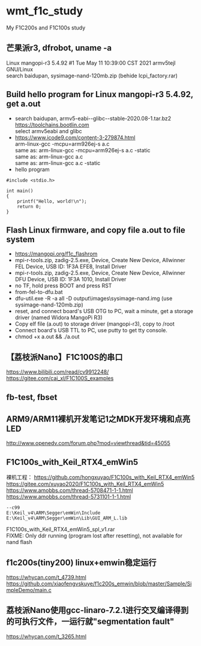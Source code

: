 # wmt_f1c_study  
My F1C200s and F1C100s study  

## 芒果派r3, dfrobot, uname -a  
Linux mangopi-r3 5.4.92 #1 Tue May 11 10:39:00 CST 2021 armv5tejl GNU/Linux  
search baidupan, sysimage-nand-120mb.zip (behide lcpi_factory.rar)  

## Build hello program for Linux mangopi-r3 5.4.92, get a.out    
* search baidupan, armv5-eabi--glibc--stable-2020.08-1.tar.bz2  
https://toolchains.bootlin.com  
select armv5eabi and glibc  
* https://www.icode9.com/content-3-279874.html  
arm-linux-gcc -mcpu=arm926ej-s a.c  
same as: arm-linux-gcc -mcpu=arm926ej-s a.c -static  
same as: arm-linux-gcc a.c  
same as: arm-linux-gcc a.c -static  
* hello program  
```
#include <stdio.h>

int main()
{
	printf("Hello, world!\n");
	return 0;
}
```

## Flash Linux firmware, and copy file a.out to file system  
* https://mangopi.org/f1c_flashrom  
* mpi-r-tools.zip, zadig-2.5.exe, Device, Create New Device, Allwinner FEL Device, USB ID: 1F3A EFE8, Install Driver    
* mpi-r-tools.zip, zadig-2.5.exe, Device, Create New Device, Allwinner DFU Device, USB ID: 1F3A 1010, Install Driver    
* no TF, hold press BOOT and press RST    
* from-fel-to-dfu.bat  
* dfu-util.exe -R -a all -D output\images\sysimage-nand.img (use sysimage-nand-120mb.zip)    
* reset, and connect board's USB OTG to PC, wait a minute, get a storage driver (named Widora MangoPi R3)     
* Copy elf file (a.out) to storage driver (mangopi-r3), copy to /root  
* Connect board's USB TTL to PC, use putty to get tty console.   
* chmod +x a.out && ./a.out  

## 【荔枝派Nano】F1C100S的串口  
https://www.bilibili.com/read/cv9912248/  
https://gitee.com/cai_xl/F1C100S_examples  

## fb-test, fbset  

## ARM9/ARM11裸机开发笔记1之MDK开发环境和点亮LED  
http://www.openedv.com/forum.php?mod=viewthread&tid=45055  

## F1C100s_with_Keil_RTX4_emWin5  
裸机工程： https://github.com/hongxuyao/F1C100s_with_Keil_RTX4_emWin5  
https://gitee.com/xuyao2020/F1C100s_with_Keil_RTX4_emWin5  
https://www.amobbs.com/thread-5708471-1-1.html  
https://www.amobbs.com/thread-5731101-1-1.html  
```
--c99  
E:\Keil_v4\ARM\Segger\emWin\Include  
E:\Keil_v4\ARM\Segger\emWin\Lib\GUI_ARM_L.lib  
```
F1C100s_with_Keil_RTX4_emWin5_spl_v1.rar  
FIXME: Only ddr running (program lost after resetting), not available for nand flash  

## f1c200s(tiny200) linux+emwin稳定运行  
https://whycan.com/t_4739.html  
https://github.com/xiaofengvskuye/f1c200s_emwin/blob/master/Sample/SimpleDemo/main.c  

## 荔枝派Nano使用gcc-linaro-7.2.1进行交叉编译得到的可执行文件，一运行就"segmentation fault"  
https://whycan.com/t_3265.html  

